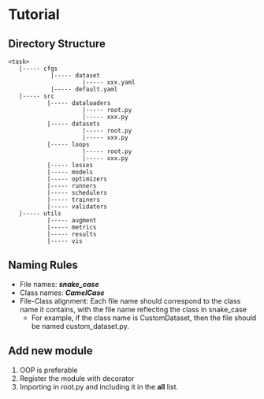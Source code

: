 # Tutorial

## Directory Structure
```
<task>
   |----- cfgs
            |----- dataset
                     |----- xxx.yaml
            |----- default.yaml
   |----- src
           |----- dataloaders
                     |----- root.py
                     |----- xxx.py
           |----- datasets
                     |----- root.py
                     |----- xxx.py
           |----- loops
                     |----- root.py
                     |----- xxx.py
           |----- losses
           |----- models
           |----- optimizers         
           |----- runners
           |----- schedulers
           |----- trainers
           |----- validators
   |----- utils
           |----- augment
           |----- metrics
           |----- results
           |----- vis
```

## Naming Rules
- File names: ***snake_case***
- Class names: ***CamelCase***
- File-Class alignment: Each file name should correspond to the class name it contains, with the file name reflecting the class in snake_case
    - For example, if the class name is CustomDataset, then the file should be named custom_dataset.py.


## Add new module
1. OOP is preferable
2. Register the module with decorator
3. Importing in root.py and including it in the __all__ list.
 

